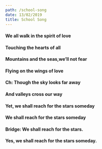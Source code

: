 ```yaml
---
path: /school-song
date: 13/02/2019
title: School Song
---
```

#### We all walk in the spirit of love

#### Touching the hearts of all

#### Mountains and the seas,we’ll not fear

#### Flying on the wings of love

#### Ch: Though the sky looks far away

#### And valleys cross our way

#### Yet, we shall reach for the stars someday

#### We shall reach for the stars someday

#### Bridge: We shall reach for the stars.

#### Yes, we shall reach for the stars someday.